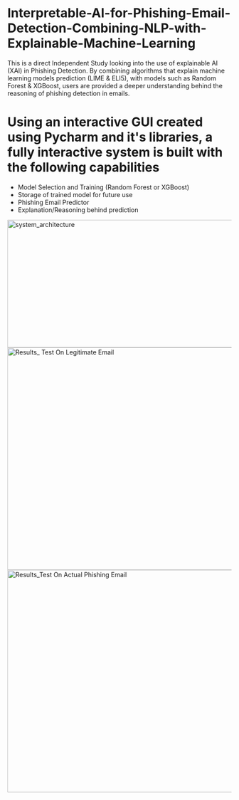 # Interpretable-AI-for-Phishing-Email-Detection-Combining-NLP-with-Explainable-Machine-Learning
This is a direct Independent Study looking into the use of explainable AI (XAI) in Phishing Detection. By combining algorithms that explain machine learning models prediction (LIME &amp; ELI5), with models such as Random Forest &amp; XGBoost, users are provided a deeper understanding behind the reasoning of phishing detection in emails.

# Using an interactive GUI created using Pycharm and it's libraries, a fully interactive system is built with the following capabilities

  - Model Selection and Training (Random Forest or XGBoost)
  - Storage of trained model for future use
  - Phishing Email Predictor
  - Explanation/Reasoning behind prediction

<img width="536" height="287" alt="system_architecture" src="https://github.com/user-attachments/assets/a704a8c9-8f4b-4213-9762-75dbbbb1991d" />


<img width="640" height="500" alt="Results_ Test On Legitimate Email" src="https://github.com/user-attachments/assets/65b64f98-e977-4d3f-a6b7-101d3f3a42f9" />
<img width="650" height="500" alt="Results_Test On Actual Phishing Email" src="https://github.com/user-attachments/assets/91444a41-7147-4af3-9946-43f5532d3289" />
